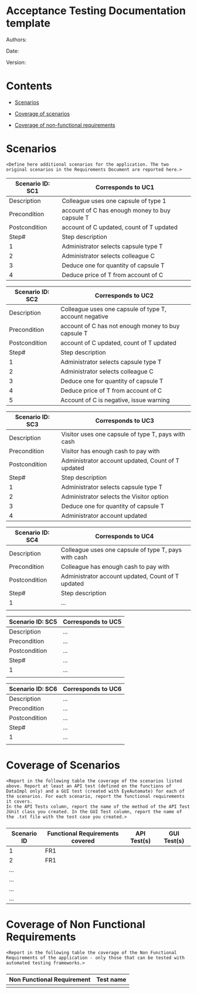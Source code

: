 # Acceptance Testing Documentation template

Authors:

Date:

Version:

# Contents

- [Scenarios](#scenarios)

- [Coverage of scenarios](#scenario-coverage)
- [Coverage of non-functional requirements](#nfr-coverage)



# Scenarios

```
<Define here additional scenarios for the application. The two original scenarios in the Requirements Document are reported here.>
```

| Scenario ID: SC1 | Corresponds to UC1                             |
| ---------------- | ---------------------------------------------- |
| Description      | Colleague uses one capsule of type 1           |
| Precondition     | account of C has enough money to buy capsule T |
| Postcondition    | account of C updated, count of T updated       |
| Step#            | Step description                               |
| 1                | Administrator selects capsule type T           |
| 2                | Administrator selects colleague C              |
| 3                | Deduce one for quantity of capsule T           |
| 4                | Deduce price of T from account of C            |

| Scenario ID: SC2 | Corresponds to UC2                                     |
| ---------------- | ------------------------------------------------------ |
| Description      | Colleague uses one capsule of type T, account negative |
| Precondition     | account of C has not enough money to buy capsule T     |
| Postcondition    | account of C updated, count of T updated               |
| Step#            | Step description                                       |
| 1                | Administrator selects capsule type T                   |
| 2                | Administrator selects colleague C                      |
| 3                | Deduce one for quantity of capsule T                   |
| 4                | Deduce price of T from account of C                    |
| 5                | Account of C is negative, issue warning                |

| Scenario ID: SC3 | Corresponds to UC3                                 |
| ---------------- | -------------------------------------------------- |
| Description      | Visitor uses one capsule of type T, pays with cash |
| Precondition     | Visitor has enough cash to pay with                |
| Postcondition    | Administrator account updated, Count of T updated  |
| Step#            | Step description                                   |
| 1                | Administrator selects capsule type T               |
| 2                | Administrator selects the Visitor option           |
| 3                | Deduce one for quantity of capsule T               |
| 4                | Administrator account updated                      |

| Scenario ID: SC4 | Corresponds to UC4 |
| ---------------- | ------------------ |
| Description      | Colleague uses one capsule of type T, pays with cash |
| Precondition     | Colleague has enough cash to pay with                |
| Postcondition    | Administrator account updated, Count of T updated    |
| Step#            | Step description                                     |
| 1                | ...                |
|                  |                    |

| Scenario ID: SC5 | Corresponds to UC5 |
| ---------------- | ------------------ |
| Description      | ...                |
| Precondition     | ...                |
| Postcondition    | ...                |
| Step#            | ...                |
| 1                | ...                |
|                  |                    |

| Scenario ID: SC6 | Corresponds to UC6 |
| ---------------- | ------------------ |
| Description      | ...                |
| Precondition     | ...                |
| Postcondition    | ...                |
| Step#            | ...                |
| 1                | ...                |
|                  |                    |



# Coverage of Scenarios

```
<Report in the following table the coverage of the scenarios listed above. Report at least an API test (defined on the functions of DataImpl only) and a GUI test (created with EyeAutomate) for each of the scenarios. For each scenario, report the functional requirements it covers.
In the API Tests column, report the name of the method of the API Test JUnit class you created. In the GUI Test column, report the name of the .txt file with the test case you created.>
```

### 

| Scenario ID | Functional Requirements covered | API Test(s) | GUI Test(s) |
| ----------- | ------------------------------- | ----------- | ----------- |
| 1           | FR1                             |             |             |
| 2           | FR1                             |             |             |
| ...         |                                 |             |             |
| ...         |                                 |             |             |
| ...         |                                 |             |             |
| ...         |                                 |             |             |



# Coverage of Non Functional Requirements

```
<Report in the following table the coverage of the Non Functional Requirements of the application - only those that can be tested with automated testing frameworks.>
```

### 

| Non Functional Requirement | Test name |
| -------------------------- | --------- |
|                            |           |

